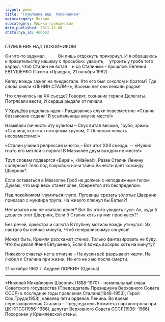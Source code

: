 ```yaml
---
layout: poem
title: "Глумление над  покойником"
maincategory: Поэзия
subcategory: Лирика гражданская
date_published: 2011-12-08
chitalnya_id: 466652
---
```




ГЛУМЛЕНИЕ НАД ПОКОЙНИКОМ

Он что-то задумал.
         Он лишь отдохнуть прикорнул.
И я обращаюсь к правительству нашему с просьбою:
удвоить,
   утроить у гроба того караул,
чтоб Сталин не встал 
   и со Сталиным - прошлое. 
 Евгений ЕВТУШЕНКО
(Газета «Правда», 21 октября 1962)

Кепку вождь зажал на пьедестале.
Кто его был соколом и братом?
Где слова сияли «ЛЕНИН СТАЛИН»,
Восемь лет они лежали рядом!

Что случилось на XX съезде?
Говорят, сознание теряли
Делегаты. Потрясали вести,
И сердца рыдали от печали.

У Хрущёва родилась идея – 
Раздавались слухи повсеместно:
«Сталин беззаконие содеял!
В усыпальнице ему не место!»

Называли личность эту культом –
Слух витал весомо, грубо, зримо:
«Сталину, кто стал позорным трупом,
С Лениным лежать несовместимо!»

«Сталин учинил репрессий много»,– 
Вот  итог XXII съезда. --
«Нужно гнать его метлой с порога!
В Мавзолее двум вождям не место!»

Труп словам подвергся «Вира!», «Майна!».
Разве Сталин Ленину соперник?
Тело под покровом ночи тайно
Вынести даёт команду Шверник\*.

Если оставаться в Мавзолее
Гроб не должен с неподвижным телом,
Думаю, что мир весь станет злее,
Обернётся это беспределом.

Над покойником глумиться глупо.
Пуговицы срезать золотые
Шверник приказал с мундира трупа.
На живого плюнул бы Батыя?!

Нет мозгов иль не хватало денег?
Вот бы этого увидеть гуся:
Ах, куда б девался этот Шверник,
Если б Сталин хоть на миг проснулся?!

Без речей, оркестра и салюта
В глубину могилы вождь уткнулся.
Эх, настала бы сейчас минута,
Чтоб генералиссимус очнулся!

Может быть, Кремля расскажет стенка,
Только фантазировать не буду,
Что бы делал Женя Евтушенко,
Если б вождь воскрес хоть на минуту?

Никакого счастья нет в отчизне –
На куски всё разрывают черти.
Не любил я Сталина при жизни,
Но его не хаю после смерти.

21 октября 1962 г.
Андрей ЛОРКИН (Одесса)
________________________
\*Николай Михайлович Шверник (1888-1970) - номинальный глава
Советского государства (Председатель Президиума Верховного
Совета СССР) в последние годы правления Сталина(1948-1953),
Герой Соц.Труда(1958), кавалер пяти орденов Ленина. Во время 
перезахоронения Сталина - Председатель Комитета партконтроля 
при ЦК КПСС(1956-1966), депутат Верховного Совета СССР(1938-
1966). Похоронен у Кремлёвской стены.






